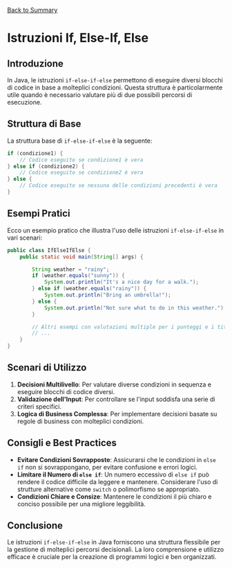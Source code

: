 [Back to Summary](../Summary.md)

# Istruzioni If, Else-If, Else

## Introduzione
In Java, le istruzioni `if-else-if-else` permettono di eseguire diversi blocchi di codice in base a molteplici condizioni. Questa struttura è particolarmente utile quando è necessario valutare più di due possibili percorsi di esecuzione.

## Struttura di Base
La struttura base di `if-else-if-else` è la seguente:

```java
if (condizione1) {
    // Codice eseguito se condizione1 è vera
} else if (condizione2) {
    // Codice eseguito se condizione2 è vera
} else {
    // Codice eseguito se nessuna delle condizioni precedenti è vera
}
```

## Esempi Pratici
Ecco un esempio pratico che illustra l'uso delle istruzioni `if-else-if-else` in vari scenari:

```java
public class IfElseIfElse {
    public static void main(String[] args) {

        String weather = "rainy";
        if (weather.equals("sunny")) {
            System.out.println("It's a nice day for a walk.");
        } else if (weather.equals("rainy")) {
            System.out.println("Bring an umbrella!");
        } else {
            System.out.println("Not sure what to do in this weather.");
        }

        // Altri esempi con valutazioni multiple per i punteggi e i titoli lavorativi.
        // ...
    }
}
```

## Scenari di Utilizzo
1. **Decisioni Multilivello**: Per valutare diverse condizioni in sequenza e eseguire blocchi di codice diversi.
2. **Validazione dell'Input**: Per controllare se l'input soddisfa una serie di criteri specifici.
3. **Logica di Business Complessa**: Per implementare decisioni basate su regole di business con molteplici condizioni.

## Consigli e Best Practices
- **Evitare Condizioni Sovrapposte**: Assicurarsi che le condizioni in `else if` non si sovrappongano, per evitare confusione e errori logici.
- **Limitare il Numero di `else if`**: Un numero eccessivo di `else if` può rendere il codice difficile da leggere e mantenere. Considerare l'uso di strutture alternative come `switch` o polimorfismo se appropriato.
- **Condizioni Chiare e Consize**: Mantenere le condizioni il più chiaro e conciso possibile per una migliore leggibilità.

## Conclusione
Le istruzioni `if-else-if-else` in Java forniscono una struttura flessibile per la gestione di molteplici percorsi decisionali. La loro comprensione e utilizzo efficace è cruciale per la creazione di programmi logici e ben organizzati.
